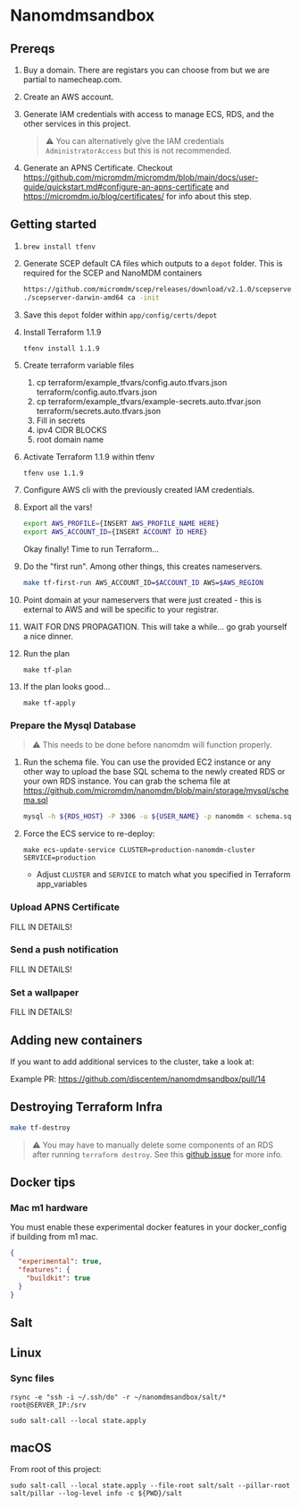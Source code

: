 # Nanomdmsandbox

## Prereqs

1. Buy a domain. There are registars you can choose from but we are partial to namecheap.com.
1. Create an AWS account.
1. Generate IAM credentials with access to manage ECS, RDS, and the other services in this project. 

    > :warning: You can alternatively give the IAM credentials `AdministratorAccess` but this is not recommended.

1. Generate an APNS Certificate. Checkout https://github.com/micromdm/micromdm/blob/main/docs/user-guide/quickstart.md#configure-an-apns-certificate and https://micromdm.io/blog/certificates/ for info about this step.

## Getting started

1. `brew install tfenv`
1. Generate SCEP default CA files which outputs to a `depot` folder. This is required for the SCEP and NanoMDM containers
    ```bash
    https://github.com/micromdm/scep/releases/download/v2.1.0/scepserver-darwin-amd64-v2.1.0.zip`
    ./scepserver-darwin-amd64 ca -init
    ```
1. Save this `depot` folder within `app/config/certs/depot`
1. Install Terraform 1.1.9 

    `tfenv install 1.1.9`

1. Create terraform variable files
    1. cp terraform/example_tfvars/config.auto.tfvars.json terraform/config.auto.tfvars.json
    1. cp terraform/example_tfvars/example-secrets.auto.tfvar.json terraform/secrets.auto.tfvars.json
      1. Fill in secrets
      1. ipv4 CIDR BLOCKS
      1. root domain name 

1. Activate Terraform 1.1.9 within tfenv
    ```bash
    tfenv use 1.1.9
    ```
1. Configure AWS cli with the previously created IAM credentials.
1. Export all the vars!

    ```bash
    export AWS_PROFILE={INSERT AWS_PROFILE_NAME HERE}
    export AWS_ACCOUNT_ID={INSERT ACCOUNT ID HERE}
    ```

    Okay finally! Time to run Terraform...

1. Do the "first run". Among other things, this creates nameservers. 

    ```bash
    make tf-first-run AWS_ACCOUNT_ID=$ACCOUNT_ID AWS=$AWS_REGION
    ```
1. Point domain at your nameservers that were just created - this is external to AWS and will be specific to your registrar.
1. WAIT FOR DNS PROPAGATION. This will take a while... go grab yourself a nice dinner.
1. Run the plan
    ```
    make tf-plan
    ```
1. If the plan looks good... 
    
    ```
    make tf-apply
    ```

### Prepare the Mysql Database 

> :warning: This needs to be done before nanomdm will function properly.

1. Run the schema file. You can use the provided EC2 instance or any other way to upload the base SQL schema to the newly created RDS or your own RDS instance. You can grab the schema file at https://github.com/micromdm/nanomdm/blob/main/storage/mysql/schema.sql

    ```bash
    mysql -h ${RDS_HOST} -P 3306 -u ${USER_NAME} -p nanomdm < schema.sql
    ```

1. Force the ECS service to re-deploy:
      
      ```
      make ecs-update-service CLUSTER=production-nanomdm-cluster SERVICE=production
      ```
    - Adjust `CLUSTER` and `SERVICE` to match what you specified in Terraform app_variables

### Upload APNS Certificate

FILL IN DETAILS!

### Send a push notification

FILL IN DETAILS!

### Set a wallpaper

FILL IN DETAILS!

## Adding new containers

If you want to add additional services to the cluster, take a look at:

Example PR: https://github.com/discentem/nanomdmsandbox/pull/14

## Destroying Terraform Infra

```bash
make tf-destroy
```

> :warning: You may have to manually delete some components of an RDS after running `terraform destroy`. See this [github issue](https://github.com/hashicorp/terraform-provider-aws/issues/4597#issuecomment-912910432) for more info.

## Docker tips

### Mac m1 hardware
You must enable these experimental docker features in your docker_config if building from m1 mac.

```json
{
  "experimental": true,
  "features": {
    "buildkit": true
  }
}
```

## Salt

## Linux 

### Sync files

```
rsync -e "ssh -i ~/.ssh/do" -r ~/nanomdmsandbox/salt/* root@SERVER_IP:/srv
```

```shell
sudo salt-call --local state.apply
```

## macOS

From root of this project:

```shell
sudo salt-call --local state.apply --file-root salt/salt --pillar-root salt/pillar --log-level info -c ${PWD}/salt
```
